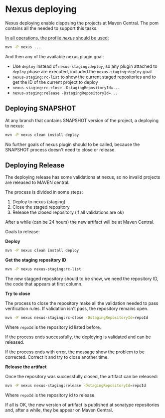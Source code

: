 # Nexus deploying

Nexus deploying enable disposing the projects at Maven Central. The pom contains all the needed to support this tasks.

<u>In all operations, the profile *nexus* should be used:</u>

```bash
mvn -P nexus ...
```

And then any of the available nexus plugin goal:

* Use `deploy` instead of `nexus-staging:deploy`, so any plugin attached to `deploy` phase are executed, included the `nexus-staging:deploy` goal
* `nexus-staging:rc-list` to show the current staged repositories and to get the ID of the current project to deploy
* `nexus-staging:rc-close -DstagingRepositoryId=...`
* `nexus-staging:release -DstagingRepositoryId=...`

## Deploying SNAPSHOT

At any branch that contains SNAPSHOT version of the project, a deploying to nexus:

```bash
mvn -P nexus clean install deploy
```

No further goals of nexus plugin should to be called, because the SNAPSHOT process doesn't need to close or release.

## Deploying Release

The deploying release has some validations at nexus, so no invalid projects are released to MAVEN central.

The process is divided in some steps:

1. Deploy to nexus (staging)
2. Close the staged repository
3. Release the closed repository (if all validations are ok)

After a while (can be 24 hours) the new artifact will be at Maven Central.

Goals to release:

**Deploy**


```bash
mvn -P nexus clean install deploy
```

**Get the staging repository ID**

```bash
mvn -P nexus nexus-staging:rc-list
```

The new stagged repository should to be show, we need the repository ID, the code that appears at first column.

**Try to close**

The process to close the repository make all the validation needed to pass verification rules. If validation isn't pass, the repository remains open.

```bash
mvn -P nexus nexus-staging:rc-close -DstagingRepositoryId=repoId
```

Where `repoId` is the repository id listed before.

If the process ends successfully, the deploying is validated and can be released.

If the process ends with error, the message show the problem to be corrected. Correct it and try to close another time.

**Release the artifact**

Once the repository was successfully closed, the artifact can be released:

```bash
mvn -P nexus nexus-staging:release -DstagingRepositoryId=repoId
```

Where `repoId` is the repository id to release.

If all is OK, the new version of artifact is published at sonatype repositories and, after a while, they be appear on Maven Central.
